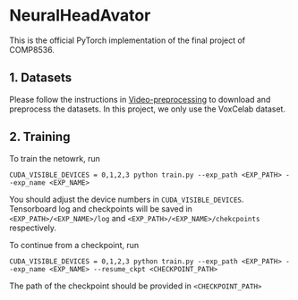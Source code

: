 # NeuralHeadAvator

This is the official PyTorch implementation of the final project of COMP8536.

## 1. Datasets
Please follow the instructions in [Video-preprocessing](https://github.com/AliaksandrSiarohin/video-preprocessing) to download and preprocess the datasets. In this project, we only use the VoxCelab dataset.

## 2. Training

To train the netowrk, run
```shell script
CUDA_VISIBLE_DEVICES = 0,1,2,3 python train.py --exp_path <EXP_PATH> --exp_name <EXP_NAME>
```
You should adjust the device numbers in `CUDA_VISIBLE_DEVICES`. Tensorboard log and checkpoints will be saved in `<EXP_PATH>/<EXP_NAME>/log` and `<EXP_PATH>/<EXP_NAME>/chekcpoints` respectively.

To continue from a checkpoint, run
```shell script
CUDA_VISIBLE_DEVICES = 0,1,2,3 python train.py --exp_path <EXP_PATH> --exp_name <EXP_NAME> --resume_ckpt <CHECKPOINT_PATH>
```
The path of the checkpoint should be provided in `<CHECKPOINT_PATH>`
